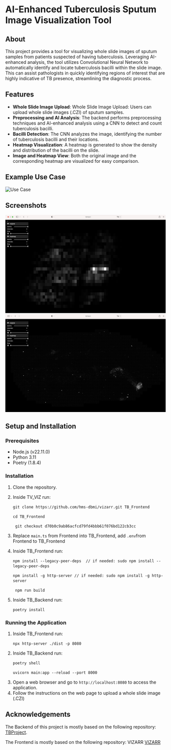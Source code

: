 # AI-Enhanced Tuberculosis Sputum Image Visualization Tool

## About
This project provides a tool for visualizing whole slide images of sputum samples from patients suspected of having tuberculosis. 
Leveraging AI-enhanced analysis, the tool utilizes Convolutional Neural Network to automatically identify and locate tuberculosis bacilli within the slide image. 
This can assist pathologists in quickly identifying regions of interest that are highly indicative of TB presence, streamlining the diagnostic process.

## Features
- **Whole Slide Image Upload**: Whole Slide Image Upload: Users can upload whole slide images (.CZI) of sputum samples.
- **Preprocessing and AI Analysis**: The backend performs preprocessing techniques and AI-enhanced analysis using a CNN to detect and count tuberculosis bacilli.
- **Bacilli Detection**: The CNN analyzes the image, identifying the number of tuberculosis bacilli and their locations.
- **Heatmap Visualization**: A heatmap is generated to show the density and distribution of the bacilli on the slide.
- **Image and Heatmap View**: Both the original image and the corresponding heatmap are visualized for easy comparison.

## Example Use Case
![Use Case](images/zoom-heat-og.gif)


## Screenshots
![Heatmap](images/heatmap.png)
![Image](images/original.png)
## Setup and Installation

### Prerequisites
- Node.js (v22.11.0)
- Python 3.11
- Poetry (1.8.4)

### Installation
1. Clone the repository.
2. Inside TV_VIZ run:
    ```
   git clone https://github.com/hms-dbmi/vizarr.git TB_Frontend
   ```
   ```
   cd TB_Frontend
   ```
   ```
    git checkout d70b0c9ab86acfcd79fd4bbb61f076bd122cb3cc
    ```
3. Replace `main.ts` from Frontend into TB_Frontend, add `.env`from Frontend to TB_Frontend
   
4. Inside TB_Frontend run:
    ```
    npm install --legacy-peer-deps  // if needed: sudo npm install --legacy-peer-deps
    ```
   ```
   npm install -g http-server // if needed: sudo npm install -g http-server
   ```
   ```
    npm run build
   ```
5. Inside TB_Backend run:
    ```
    poetry install
    ```
### Running the Application

1. Inside TB_Frontend run:
    ```
    npx http-server ./dist -p 8080

    ```
2. Inside TB_Backend run:
    ```
    poetry shell
    ```
    ```
   uvicorn main:app --reload --port 8000
    ```
3. Open a web browser and go to `http://localhost:8080` to access the application.
4. Follow the instructions on the web page to upload a whole slide image (.CZI)

## Acknowledgements
The Backend of this project is mostly based on the following repository: [TBProject](https://github.com/matteo-cadoni/TBProject).

The Frontend is mostly based on the following repository: VIZARR [VIZARR](https://github.com/hms-dbmi/vizarr)